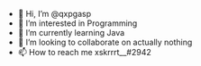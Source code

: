 - 👋 Hi, I’m @qxpgasp
- 👀 I’m interested in Programming
- 🌱 I’m currently learning Java
- 💞️ I’m looking to collaborate on actually nothing
- 📫 How to reach me xskrrrt__#2942

<!---
qxpgasp/qxpgasp is a ✨ special ✨ repository because its `README.md` (this file) appears on your GitHub profile.
You can click the Preview link to take a look at your changes.
--->
